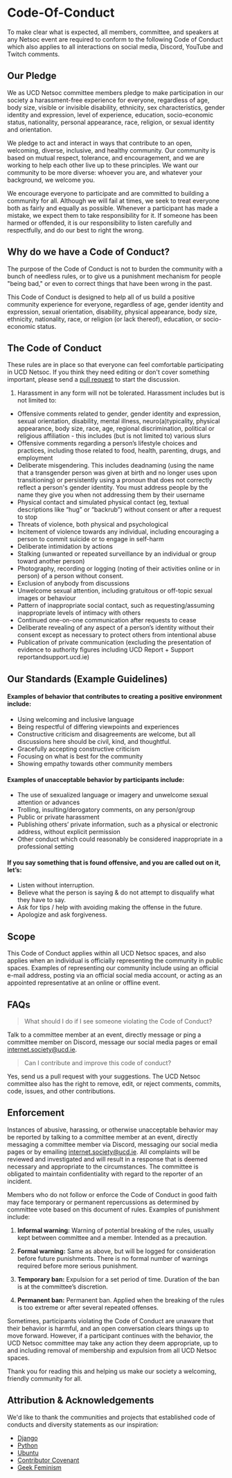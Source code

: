 
# Code-Of-Conduct
To make clear what is expected, all members, committee, and speakers at any Netsoc event are required to conform to the following Code of Conduct which also applies to all interactions on social media, Discord, YouTube and Twitch comments.
 
## Our Pledge
We as UCD Netsoc committee members pledge to make participation in our
society a harassment-free experience for everyone, regardless of age, body
size, visible or invisible disability, ethnicity, sex characteristics, gender
identity and expression, level of experience, education, socio-economic status,
nationality, personal appearance, race, religion, or sexual identity
and orientation.
 
We pledge to act and interact in ways that contribute to an open, welcoming,
diverse, inclusive, and healthy community. Our community is based on mutual respect, tolerance, and encouragement, and we are working to help each other live up to these principles. We want our community to be more diverse: whoever you are, and whatever your background, we welcome you.
 
We encourage everyone to participate and are committed to building a community for all. Although we will fail at times, we seek to treat everyone both as fairly and equally as possible. Whenever a participant has made a mistake, we expect them to take responsibility for it. If someone has been harmed or offended, it is our responsibility to listen carefully and respectfully, and do our best to right the wrong.
 

## Why do we have a Code of Conduct?

The purpose of the Code of Conduct is not to burden the community with a bunch of needless rules, or to give us a punishment mechanism for people "being bad," or even to correct things that have been wrong in the past. 

This Code of Conduct is designed to help all of us build a positive community experience for everyone, regardless of age, gender identity and expression, sexual orientation, disability, physical appearance, body size, ethnicity, nationality, race, or religion (or lack thereof), education, or socio-economic status.

## The Code of Conduct
These rules are in place so that everyone can feel comfortable participating in UCD Netsoc. If you think they need editing or don't cover something important, please send a [pull request](https://docs.github.com/en/github/collaborating-with-issues-and-pull-requests/about-pull-requests) to start the discussion.

1. Harassment in any form will not be tolerated. Harassment includes but is not limited to:

* Offensive comments related to gender, gender identity and expression, sexual orientation, disability, mental illness, neuro(a)typicality, physical appearance, body size, race, age, regional discrimination, political or religious affiliation - this includes (but is not limited to) various slurs
* Offensive comments regarding a person’s lifestyle choices and practices, including those related to food, health, parenting, drugs, and employment
* Deliberate misgendering. This includes deadnaming (using the name that a transgender person was given at birth and no longer uses upon transitioning) or persistently using a pronoun that does not correctly reflect a person's gender identity. You must address people by the name they give you when not addressing them by their username
* Physical contact and simulated physical contact (eg, textual descriptions like “hug” or “backrub”) without consent or after a request to stop
* Threats of violence, both physical and psychological
* Incitement of violence towards any individual, including encouraging a person to commit suicide or to engage in self-harm
* Deliberate intimidation by actions
* Stalking (unwanted or repeated surveillance by an individual or group toward another person) 
* Photography, recording or logging (noting of their activities online or in person) of a person without consent. 
* Exclusion of anybody from discussions
* Unwelcome sexual attention, including gratuitous or off-topic sexual images or behaviour
* Pattern of inappropriate social contact, such as requesting/assuming inappropriate levels of intimacy with others
* Continued one-on-one communication after requests to cease
* Deliberate revealing of any aspect of a person’s identity without their consent except as necessary to protect others from intentional abuse
* Publication of private communication (excluding the presentation of evidence to authority figures including UCD Report + Support reportandsupport.ucd.ie)
  
  
## Our Standards (Example Guidelines)
#### Examples of behavior that contributes to creating a positive environment include:
* Using welcoming and inclusive language
* Being respectful of differing viewpoints and experiences
* Constructive criticism and disagreements are welcome, but all discussions here should be civil, kind, and thoughtful.
* Gracefully accepting constructive criticism
* Focusing on what is best for the community
* Showing empathy towards other community members
  
#### Examples of unacceptable behavior by participants include:
* The use of sexualized language or imagery and unwelcome sexual attention or advances
* Trolling, insulting/derogatory comments, on any person/group
* Public or private harassment
* Publishing others’ private information, such as a physical or electronic address, without explicit permission
* Other conduct which could reasonably be considered inappropriate in a professional setting

#### If you say something that is found offensive, and you are called out on it, let’s:
* Listen without interruption.
* Believe what the person is saying & do not attempt to disqualify what they have to say.
* Ask for tips / help with avoiding making the offense in the future.
* Apologize and ask forgiveness.

## Scope
This Code of Conduct applies within all UCD Netsoc spaces, and also applies when
an individual is officially representing the community in public spaces.
Examples of representing our community include using an official e-mail address,
posting via an official social media account, or acting as an appointed
representative at an online or offline event.
 
## FAQs
> What should I do if I see someone violating the Code of Conduct?

Talk to a committee member at an event, directly message or ping a committee member on Discord, message our social media pages or email internet.society@ucd.ie.

> Can I contribute and improve this code of conduct?

Yes, send us a pull request with your suggestions. The UCD Netsoc committee also has the right to remove, edit, or reject comments, commits, code, issues, and other contributions. 

## Enforcement

Instances of abusive, harassing, or otherwise unacceptable behavior may be reported by talking to a committee member at an event, directly messaging a committee member via  Discord, messaging our social media pages or by emailing internet.society@ucd.ie. All complaints will be reviewed and investigated and will result in a response that is deemed necessary and appropriate to the circumstances. The committee is obligated to maintain confidentiality with regard to the reporter of an incident.

Members who do not follow or enforce the Code of Conduct in good faith may face temporary or permanent repercussions as determined by committee vote based on this document of rules. Examples of punishment include:

1. **Informal warning:** Warning of potential breaking of the rules, usually kept between committee and a member. Intended as a precaution.

2. **Formal warning:** Same as above, but will be logged for consideration before future punishments. There is no formal number of warnings required before more serious punishment. 

3. **Temporary ban:** Expulsion for a set period of time. Duration of the ban is at the committee’s discretion.

4. **Permanent ban:** Permanent ban. Applied when the breaking of the rules is too extreme or after several repeated offenses.

Sometimes, participants violating the Code of Conduct are unaware that their behavior is harmful, and an open conversation clears things up to move forward. However, if a participant continues with the behavior, the UCD Netsoc committee may take any action they deem appropriate, up to and including removal of membership and expulsion from all UCD Netsoc spaces.

Thank you for reading this and helping us make our society a welcoming, friendly community for all.

## Attribution & Acknowledgements
We'd like to thank the communities and projects that established code of conducts and diversity statements as our inspiration:
* [Django](https://www.djangoproject.com/conduct/reporting/)
* [Python](https://www.python.org/community/diversity/)
* [Ubuntu](https://ubuntu.com/community/code-of-conduct)
* [Contributor Covenant](https://www.contributor-covenant.org/)
* [Geek Feminism](https://geekfeminismdotorg.wordpress.com/about/code-of-conduct/)

